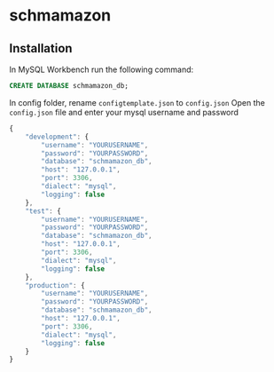 # schmamazon

## Installation

In MySQL Workbench run the following command:

```sql
CREATE DATABASE schmamazon_db;
```

In config folder, rename `configtemplate.json` to `config.json`
Open the `config.json` file and enter your mysql username and password
```js
{
    "development": {
        "username": "YOURUSERNAME",
        "password": "YOURPASSWORD",
        "database": "schmamazon_db",
        "host": "127.0.0.1",
        "port": 3306,
        "dialect": "mysql",
        "logging": false
    },
    "test": {
        "username": "YOURUSERNAME",
        "password": "YOURPASSWORD",
        "database": "schmamazon_db",
        "host": "127.0.0.1",
        "port": 3306,
        "dialect": "mysql",
        "logging": false
    },
    "production": {
        "username": "YOURUSERNAME",
        "password": "YOURPASSWORD",
        "database": "schmamazon_db",
        "host": "127.0.0.1",
        "port": 3306,
        "dialect": "mysql",
        "logging": false
    }
}
```
